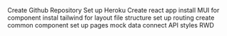 Create Github Repository
Set up Heroku
Create react app
install MUI for component
instal tailwind for layout
file structure
set up routing
create common component
set up pages
mock data
connect API
styles
RWD 
